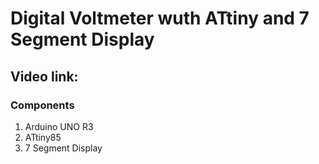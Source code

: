 # Digital Voltmeter wuth ATtiny and 7 Segment Display
## Video link:[]()
### Components
1. Arduino UNO R3
2. ATtiny85
3. 7 Segment Display

